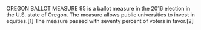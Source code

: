OREGON BALLOT MEASURE 95 is a ballot measure in the 2016 election in the U.S. state of Oregon. The measure allows public universities to invest in equities.[1] The measure passed with seventy percent of voters in favor.[2]
